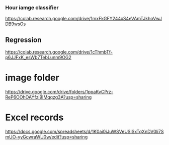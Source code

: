 ### Hour iamge classifier

https://colab.research.google.com/drive/1mxFkGFY244xS4eVAmTJkhoVwJDB9wsOs

## Regression
https://colab.research.google.com/drive/1cThmbTf-p6JJFxK_esWb7TebLunm9OG2


# image folder
https://drive.google.com/drive/folders/1ppaKvCPrz-ReP6OOhOAYfzl9IMqqzg3A?usp=sharing 

# Excel records
https://docs.google.com/spreadsheets/d/1K0ai0iJuWSVeUSISxTqXnDV0li7SmUO-yyGcwraWU0w/edit?usp=sharing
